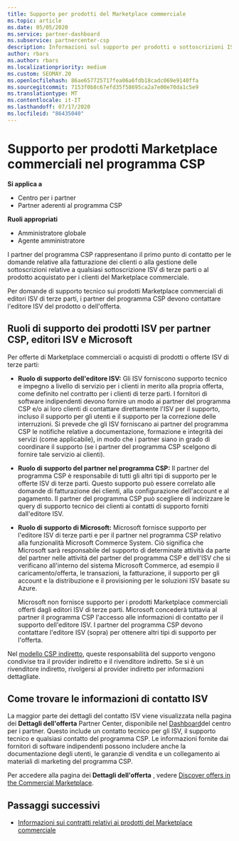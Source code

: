 ```yaml
---
title: Supporto per prodotti del Marketplace commerciale
ms.topic: article
ms.date: 05/05/2020
ms.service: partner-dashboard
ms.subservice: partnercenter-csp
description: Informazioni sul supporto per prodotti o sottoscrizioni ISV di terze parti nel Marketplace commerciale del programma CSP.
author: rbars
ms.author: rbars
ms.localizationpriority: medium
ms.custom: SEOMAY.20
ms.openlocfilehash: 86ae657725717fea06a6fdb18cadc069e9140ffa
ms.sourcegitcommit: 7153f0b8c67efd35f58695ca2a7e00e70da1c5e9
ms.translationtype: MT
ms.contentlocale: it-IT
ms.lasthandoff: 07/17/2020
ms.locfileid: "86435040"
---
```

# <a name="support-for-commercial-marketplace-products-in-the-csp-program"></a>Supporto per prodotti Marketplace commerciali nel programma CSP

**Si applica a**

- Centro per i partner
- Partner aderenti al programma CSP

**Ruoli appropriati**

- Amministratore globale
- Agente amministratore

I partner del programma CSP rappresentano il primo punto di contatto per le domande relative alla fatturazione dei clienti o alla gestione delle sottoscrizioni relative a qualsiasi sottoscrizione ISV di terze parti o al prodotto acquistato per i clienti del Marketplace commerciale.

Per domande di supporto tecnico sui prodotti Marketplace commerciali di editori ISV di terze parti, i partner del programma CSP devono contattare l'editore ISV del prodotto o dell'offerta.

## <a name="support-roles-of-isv-products-for-csp-partners-isv-publishers-and-microsoft"></a>Ruoli di supporto dei prodotti ISV per partner CSP, editori ISV e Microsoft

Per offerte di Marketplace commerciali o acquisti di prodotti o offerte ISV di terze parti:

- **Ruolo di supporto dell'editore ISV:** Gli ISV forniscono supporto tecnico e impegno a livello di servizio per i clienti in merito alla propria offerta, come definito nel contratto per i clienti di terze parti. I fornitori di software indipendenti devono fornire un modo ai partner del programma CSP e/o ai loro clienti di contattare direttamente l'ISV per il supporto, incluso il supporto per gli utenti e il supporto per la correzione delle interruzioni. Si prevede che gli ISV forniscano ai partner del programma CSP le notifiche relative a documentazione, formazione e integrità dei servizi (come applicabile), in modo che i partner siano in grado di coordinare il supporto (se i partner del programma CSP scelgono di fornire tale servizio ai clienti).

- **Ruolo di supporto del partner nel programma CSP:** Il partner del programma CSP è responsabile di tutti gli altri tipi di supporto per le offerte ISV di terze parti. Questo supporto può essere correlato alle domande di fatturazione dei clienti, alla configurazione dell'account e al pagamento. Il partner del programma CSP può scegliere di indirizzare le query di supporto tecnico dei clienti ai contatti di supporto forniti dall'editore ISV.

- **Ruolo di supporto di Microsoft:** Microsoft fornisce supporto per l'editore ISV di terze parti e per il partner nel programma CSP relativo alla funzionalità Microsoft Commerce System. Ciò significa che Microsoft sarà responsabile del supporto di determinate attività da parte del partner nelle attività del partner del programma CSP e dell'ISV che si verificano all'interno del sistema Microsoft Commerce, ad esempio il caricamento/offerta, le transazioni, la fatturazione, il supporto per gli account e la distribuzione e il provisioning per le soluzioni ISV basate su Azure.

    Microsoft non fornisce supporto per i prodotti Marketplace commerciali offerti dagli editori ISV di terze parti. Microsoft concederà tuttavia al partner il programma CSP l'accesso alle informazioni di contatto per il supporto dell'editore ISV. I partner del programma CSP devono contattare l'editore ISV (sopra) per ottenere altri tipi di supporto per l'offerta.

Nel [modello CSP indiretto](csp-overview.md#indirect-model), queste responsabilità del supporto vengono condivise tra il provider indiretto e il rivenditore indiretto. Se si è un rivenditore indiretto, rivolgersi al provider indiretto per informazioni dettagliate.

## <a name="how-to-find-isv-contact-information"></a>Come trovare le informazioni di contatto ISV

La maggior parte dei dettagli del contatto ISV viene visualizzata nella pagina dei **Dettagli dell'offerta** Partner Center, disponibile nel [Dashboard](https://partner.microsoft.com/dashboard)del centro per i partner. Questo include un contatto tecnico per gli ISV, il supporto tecnico e qualsiasi contatto del programma CSP. Le informazioni fornite dai fornitori di software indipendenti possono includere anche la documentazione degli utenti, le garanzie di vendita e un collegamento ai materiali di marketing del programma CSP.

Per accedere alla pagina dei **Dettagli dell'offerta** , vedere [Discover offers in the Commercial Marketplace](csp-commercial-marketplace-discover.md#view-marketplace-offers-in-partner-center).

## <a name="next-steps"></a>Passaggi successivi

- [Informazioni sui contratti relativi ai prodotti del Marketplace commerciale](csp-commercial-marketplace-contracting.md)
